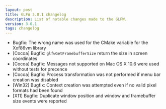 ```yaml
---
layout: post
title: GLFW 3.0.1 changelog
description: List of notable changes made to the GLFW.
version: 3.0.1
tags: changelog
---
```


 - Bugfix: The wrong name was used for the CMake variable for the Xxf86vm
           library
 - \[Cocoa\] Bugfix: `glfwGetFramebufferSize` return the size in screen
                     coordinates
 - \[Cocoa\] Bugfix: Messages not supported on Mac OS X 10.6 were used without
                     tests for precence
 - \[Cocoa\] Bugfix: Process transformation was not performed if menu bar
                     creation was disabled
 - \[Win32\] Bugfix: Context creation was attempted even if no valid pixel
                     formats had been found
 - \[X11\] Bugfix: Duplicate window position and window and framebuffer size
                   events were reported

